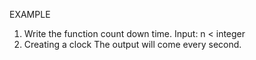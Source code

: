 EXAMPLE
1. Write the function count down time.
Input: n < integer 
2. Creating a clock
The output will come every second.